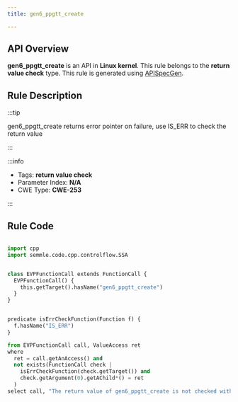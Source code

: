 ```yaml
---
title: gen6_ppgtt_create

---
```



## API Overview
**gen6_ppgtt_create** is an API in **Linux kernel**. This rule belongs to the **return value check** type. This rule is generated using [APISpecGen](../../tools/APISpecGen).
## Rule Description

:::tip

gen6_ppgtt_create returns error pointer on failure, use IS_ERR to check the return value

:::

:::info

- Tags: **return value check**
- Parameter Index: **N/A**
- CWE Type: **CWE-253**

:::

## Rule Code
```python

import cpp
import semmle.code.cpp.controlflow.SSA


class EVPFunctionCall extends FunctionCall {
  EVPFunctionCall() {
    this.getTarget().hasName("gen6_ppgtt_create")
  }
}


predicate isErrCheckFunction(Function f) {
  f.hasName("IS_ERR") 
}

from EVPFunctionCall call, ValueAccess ret
where
  ret = call.getAnAccess() and
  not exists(FunctionCall check |
    isErrCheckFunction(check.getTarget()) and
    check.getArgument(0).getAChild*() = ret
  )
select call, "The return value of gen6_ppgtt_create is not checked with IS_ERR."
    
```